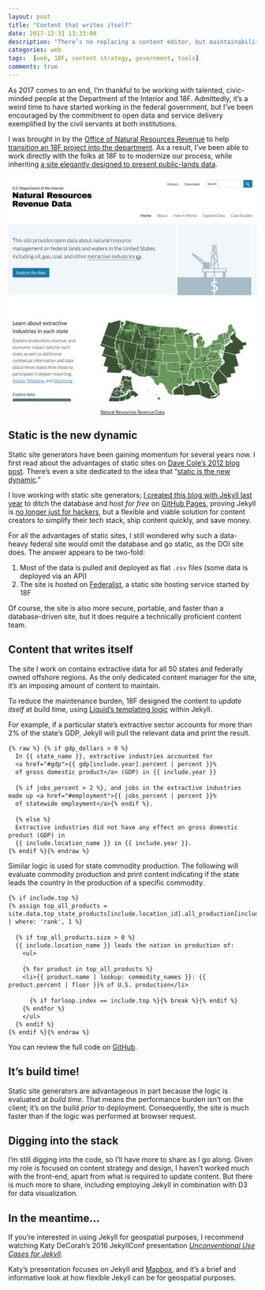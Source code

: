 ```yaml
---
layout: post
title: "Content that writes itself"
date: 2017-12-31 13:33:00
description: "There’s no replacing a content editor, but maintainability sometimes requires a content architecture wherein content can update itself."
categories: web
tags:  [web, 18F, content strategy, government, tools]
comments: true
---
```


As 2017 comes to an end, I’m thankful to be working with talented, civic-minded people at the Department of the Interior and 18F. Admittedly, it’s a weird time to have started working in the federal government, but I’ve been encouraged by the commitment to open data and service delivery exemplified by the civil servants at both institutions.

I was brought in by the [Office of Natural Resources Revenue](https://www.onrr.gov/) to help [transition an 18F project into the department](/going-to-work-federal-government/). As a result, I’ve been able to work directly with the folks at 18F to to modernize our process, while inheriting [a site elegantly designed to present public-lands data](https://revenuedata.doi.gov/).

[![Natural Resources Revenue Data website](../assets/images/nrrd.png)](https://revenuedata.doi.gov/)
<p style="font-size: .6em; text-align: center;"><a href="https://revenuedata.doi.gov/">Natural Resources Revenue Data</a></p>

## Static is the new dynamic

Static site generators have been gaining momentum for several years now. I first read about the advantages of static sites on [Dave Cole’s 2012 blog post](https://developmentseed.org/blog/2012/07/27/build-cms-free-websites/). There’s even a site dedicated to the idea that “[static is the new dynamic](https://www.thenewdynamic.org/).”

I love working with static site generators; [I created this blog with Jekyll last year](/this-blog/) to ditch the database and host _for free_ on [GitHub Pages](https://pages.github.com/), proving Jekyll is [no longer just for hackers](http://tom.preston-werner.com/2008/11/17/blogging-like-a-hacker.html), but a flexible and viable solution for content creators to simplify their tech stack, ship content quickly, and save money. 

For all the advantages of static sites, I still wondered why such a data-heavy federal site would omit the database and go static, as the DOI site does. The answer appears to be two-fold:

1. Most of the data is pulled and deployed as flat `.csv` files (some data is deployed via an API)
2. The site is hosted on [Federalist](https://federalist.18f.gov/), a static site hosting service started by 18F

Of course, the site is also more secure, portable, and faster than a database-driven site, but it does require a technically proficient content team.

## Content that writes itself

The site I work on contains extractive data for all 50 states and federally owned offshore regions. As the only dedicated content manager for the site, it’s an imposing amount of content to maintain.

To reduce the maintenance burden, 18F designed the content to _update itself_ at build time, using [Liquid’s templating logic](https://shopify.github.io/liquid/) within Jekyll.

For example, if a particular state’s extractive sector accounts for more than 2% of the state’s GDP, Jekyll will pull the relevant data and print the result.
```liquid
{% raw %} {% if gdp_dollars > 0 %}
  In {{ state_name }}, extractive industries accounted for
  <a href="#gdp">{{ gdp[include.year].percent | percent }}%
  of gross domestic product</a> (GDP) in {{ include.year }}
  
  {% if jobs_percent > 2 %}, and jobs in the extractive industries made up <a href="#employment">{{ jobs_percent | percent }}% 
  of statewide employment</a>{% endif %}.
  
  {% else %}
  Extractive industries did not have any effect on gross domestic product (GDP) in
  {{ include.location_name }} in {{ include.year }}.
{% endif %}{% endraw %}
```
Similar logic is used for state commodity production. The following will evaluate commodity production and print content indicating if the state leads the country in the production of a specific commodity.
```liquid {% raw %} 
{% if include.top %}
{% assign top_all_products = site.data.top_state_products[include.location_id].all_production[include.year] | where: 'rank', 1 %}
  
  {% if top_all_products.size > 0 %}
  {{ include.location_name }} leads the nation in production of:
    <ul>
    
    {% for product in top_all_products %}
    <li>{{ product.name | lookup: commodity_names }}: {{ product.percent | floor }}% of U.S. production</li>
    
      {% if forloop.index == include.top %}{% break %}{% endif %}
    {% endfor %}
    </ul>
  {% endif %}
{% endif %}{% endraw %}
```
You can review the full code on [GitHub](https://github.com/18F/doi-extractives-data/).

## It’s build time!

Static site generators are advantageous in part because the logic is evaluated at _build time_. That means the performance burden isn’t on the client; it’s on the build _prior_ to deployment. Consequently, the site is much faster than if the logic was performed at browser request.

## Digging into the stack

I’m still digging into the code, so I’ll have more to share as I go along. Given my role is focused on content strategy and design, I haven’t worked much with the front-end, apart from what is required to update content. But there is much more to share, including employing Jekyll in combination with D3 for data visualization.

## In the meantime...

If you’re interested in using Jekyll for geospatial purposes, I recommend watching Katy DeCorah’s 2016 JekyllConf presentation [_Unconventional Use Cases for Jekyll_](https://www.youtube.com/watch?v=s84wFRD8vfE).

Katy’s presentation focuses on Jekyll and [Mapbox](https://www.mapbox.com/), and it’s a brief and informative look at how flexible Jekyll can be for geospatial purposes.